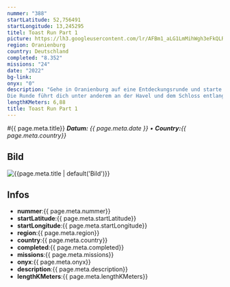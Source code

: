 ```yaml
---
nummer: "388"
startLatitude: 52,756491
startLongitude: 13,245295
titel: Toast Run Part 1
picture: https://lh3.googleusercontent.com/lr/AFBm1_aLG1LmMihWgh3eFkQLRPZwBYFFyKTJ2tgVgYDc8vAIBcHU_2FTueO-9MseQN_1XlqYBoVP7n9BnwQRlBcehtc48Rzxz141Ll-XOnmDfCgiLstVer7HDeMghAt6wDuLx5BxsoAqtlXdfV8YeQ6nDAfWa20t8u2WRRPGQOw0htfjnzBqn-nfL7F86fxHZzhWq7sDwU3kFbylrnRrWJBhnSgAwz6viY1bftYTzIw_bVOijjqKDp-5JYcXx41x2ZrwLwfHMBOVhHwzgW6oTc3EceHLUjBfPqI9EQkPnJHl9sxESFCWjDD2ZWR5jthqclukRSYw9i5OHjeVoX_WYFAOrVFMoZuNW0FjAw8GhEZSKmba4BZucWww8gtFFKanMmOg_3AVzjjF-izSY3QBH8_dulZCGmNsd8dI96z1ThXuDYg-CC0zL6O9jxdkjKy19YRzH3zYvAjjl2rcZmsFM3Gw3ugN5o0b98MjzgBSuLnyXjmA0Cgg0B52igXSUl9nAzvhADZ11w_FyUcvLTtjiGg71x_H2J3kzU94cIkuZEa5rilybi5V5XoQ8hnqn2GTRZ-b5P2NHhGGc9ra1Duap0J8M4txxvN8-tosAd81n5l6tbOVw77ZuX1dBf0NHar02pqtFrDoQvMAP5o1y-KbKaA60a5_hyXehm81efLVEzviM1CcGi-9nmakFEXahMJXqfBdu2FaAuqVRlE2x3gEu9oqhMq43oaZXsF23Umq9tzU4BvcdfHlMX2c459npbLWltMZ72HMr89Q4X1XGpvlm1n_BzRlGV6VE4St38COijmEsmH3_p7SqLfHWMoetifQh5dsEGTpkn2qcbOwveMlzT8UOoxnhkrpWs3ZPPZQ
region: Oranienburg
country: Deutschland
completed: "8.352"
missions: "24"
date: "2022"
bg-link: 
onyx: "0"
description: "Gehe in Oranienburg auf eine Entdeckungsrunde und starte deine Runde in der Bernauer Straße.
Die Runde führt dich unter anderem an der Havel und dem Schloss entlang."
lengthKMeters: 6,88
title: Toast Run Part 1
---
```


#{{ page.meta.title}}
_**Datum:** {{ page.meta.date }} • **Country:**{{ page.meta.country}}_

## Bild
![{{page.meta.title | default('Bild')}}]({{page.meta.picture}})

## Infos
- **nummer**:{{ page.meta.nummer}}
- **startLatitude**:{{ page.meta.startLatitude}}
- **startLongitude**:{{ page.meta.startLongitude}}
- **region**:{{ page.meta.region}}
- **country**:{{ page.meta.country}}
- **completed**:{{ page.meta.completed}}
- **missions**:{{ page.meta.missions}}
- **onyx**:{{ page.meta.onyx}}
- **description**:{{ page.meta.description}}
- **lengthKMeters**:{{ page.meta.lengthKMeters}}

